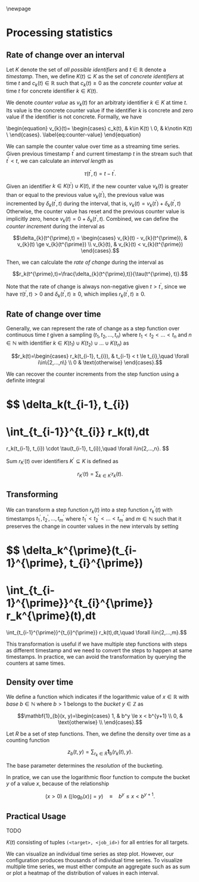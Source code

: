 \newpage

# Processing statistics
## Rate of change over an interval
Let $K$ denote the set of *all possible identifiers* and $t\in\mathbb{R}$ denote a *timestamp*.
Then, we define $K(t)\subseteq K$ as the set of *concrete identifiers* at time $t$ and $c_{k}(t)\in\mathbb{R}$ such that $c_{k}(t)\ge 0$ as the *concrete counter value* at time $t$ for concrete identifier $k\in K(t).$

We denote *counter value* as $v_k(t)$ for an arbitraty identifier $k\in K$ at time $t.$
Its value is the concrete counter value if the identifier $k$ is concrete and zero value if the identifier is not concrete.
Formally, we have

\begin{equation}
v_{k}(t)=
\begin{cases}
c_k(t), & k\in K(t) \\
0, & k\notin K(t) \\
\end{cases}.
\label{eq:counter-value}
\end{equation}

We can sample the counter value over time as a streaming time series.
Given previous timestamp $t^{\prime}$ and current timestamp $t$ in the stream such that $t^\prime < t,$ we can calculate an *interval length* as 

$$\tau(t^{\prime}, t) = t - t^{\prime}.$$

Given an identifier $k\in K(t^{\prime})\cup K(t),$ if the new counter value $v_{k}(t)$ is greater than or equal to the previous value $v_{k}(t^{\prime})$, the previous value was incremented by $\delta_{k}(t^{\prime},t)$ during the interval, that is, $v_{k}(t)=v_{k}(t^{\prime})+\delta_{k}(t^{\prime},t)$
Otherwise, the counter value has reset and the previous counter value is implicitly zero, hence $v_{k}(t)=0+\delta_{k}(t^{\prime},t).$
Combined, we can define the *counter increment* during the interval as

$$\delta_{k}(t^{\prime},t) = 
\begin{cases}
v_{k}(t) - v_{k}(t^{\prime}), & v_{k}(t) \ge v_{k}(t^{\prime}) \\
v_{k}(t), & v_{k}(t) < v_{k}(t^{\prime})
\end{cases}.$$

Then, we can calculate the *rate of change* during the interval as

$$r_k(t^{\prime},t)=\frac{\delta_{k}(t^{\prime},t)}{\tau(t^{\prime}, t)}.$$

Note that the rate of change is always non-negative given $t > t^{\prime},$ since we have $\tau(t^{\prime}, t) > 0$ and $\delta_{k}(t^{\prime}, t) \ge 0,$ which implies $r_k(t^{\prime}, t) \ge 0.$


## Rate of change over time
Generally, we can represent the rate of change as a step function over continuous time $t$ given a sampling $(t_1, t_2, ..., t_n)$ where $t_1 < t_2 < ... < t_n$ and $n\in\mathbb{N}$ with identifier $k\in K(t_1)\cup K(t_2)\cup ... \cup K(t_n)$ as

$$r_k(t)=\begin{cases}
r_k(t_{i-1}, t_{i}), & t_{i-1} < t \le t_{i},\quad \forall i\in\{2,...,n\} \\
0 & \text{otherwise}
\end{cases}.$$

We can recover the counter increments from the step function using a definite integral

$$
\delta_k(t_{i-1}, t_{i})
=
\int_{t_{i-1}}^{t_{i}} r_k(t)\,dt
=
r_k(t_{i-1}, t_{i}) \cdot \tau(t_{i-1}, t_{i}),\quad \forall i\in\{2,...,n\}.
$$

Sum $r_{K^\prime}(t)$ over identifiers $K^{\prime}\subseteq K$ is defined as

$$r_{K^{\prime}}(t) = \sum_{k\in K^{\prime}} r_{k}(t).$$


## Transforming
We can transform a step function $r_k(t)$ into a step function $r_{k}^\prime(t)$ with timestamps $t_1^{\prime}, t_2^{\prime}, ..., t_m^{\prime}$ where $t_1^{\prime} < t_2^{\prime} < ... < t_m^{\prime}$ and $m\in\mathbb{N}$ such that it preserves the change in counter values in the new intervals by setting

$$
\delta_k^{\prime}(t_{i-1}^{\prime}, t_{i}^{\prime})
=
\int_{t_{i-1}^{\prime}}^{t_{i}^{\prime}} r_k^{\prime}(t)\,dt
=
\int_{t_{i-1}^{\prime}}^{t_{i}^{\prime}} r_k(t)\,dt,\quad \forall i\in\{2,...,m\}.$$

This transformation is useful if we have multiple step functions with steps as different timestamp and we need to convert the steps to happen at same timestamps.
In practice, we can avoid the transformation by querying the counters at same times.


## Density over time
We define a function which indicates if the logarithmic value of $x\in\mathbb{R}$ with *base* $b\in \mathbb{N}$ where $b > 1$ belongs to the *bucket* $y\in \mathbb{Z}$ as

$$\mathbf{1}_{b}(x, y)=\begin{cases}
1, & b^y \le x < b^{y+1} \\
0, & \text{otherwise} \\
\end{cases}.$$

Let $R$ be a set of step functions.
Then, we define the density over time as a counting function

$$z_{b}(t, y)=\sum_{r_k\in R} \mathbf{1}_{b}(r_k(t), y).$$

The base parameter determines the *resolution* of the bucketing.

In pratice, we can use the logarithmic floor function to compute the bucket $y$ of a value $x,$ because of the relationship 

$$(x > 0) \wedge (\lfloor \log_{b}(x) \rfloor = y)
\quad\equiv\quad
b^y \le x < b^{y+1}.$$


## Practical Usage
TODO

$K(t)$ consisting of tuples `(<target>, <job_id>)` for all entries for all targets.

We can visualize an individual time series as step plot.
However, our configuration produces thousands of individual time series.
To visualize multiple time series, we must either compute an aggregate such as as sum or plot a heatmap of the distribution of values in each interval.

